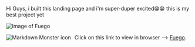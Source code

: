 Hi Guys, i built this landing page and i'm super-duper excited😁😁 this is my best project yet

![Image of Fuego](fuegopic.png)

<img src="./fuegopic.png"
     alt="Markdown Monster icon"
     style="float: left; margin-right: 10px;" />
Click on this link to view in browser --> [Fuego](https://newfuego.netlify.app/).

